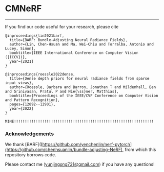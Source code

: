 # CMNeRF


--------------------------------------

If you find our code useful for your research, please cite
```
@inproceedings{lin2021barf,
  title={BARF: Bundle-Adjusting Neural Radiance Fields},
  author={Lin, Chen-Hsuan and Ma, Wei-Chiu and Torralba, Antonio and Lucey, Simon},
  booktitle={IEEE International Conference on Computer Vision ({ICCV})},
  year={2021}
}

@inproceedings{roessle2022dense,
  title={Dense depth priors for neural radiance fields from sparse input views},
  author={Roessle, Barbara and Barron, Jonathan T and Mildenhall, Ben and Srinivasan, Pratul P and Nie{\ss}ner, Matthias},
  booktitle={Proceedings of the IEEE/CVF Conference on Computer Vision and Pattern Recognition},
  pages={12892--12901},
  year={2022}
}

MINE!!!!!!!!!!!!!!!!!!!!!!!!!!!!!!!!!!!!!!!!!!!!!!!!!!!!!!!!!!!!!!!!

```

### Acknowledgements
We thank [BARF]([https://github.com/yenchenlin/nerf-pytorch](https://github.com/chenhsuanlin/bundle-adjusting-NeRF), from which this repository borrows code. 


Please contact me (yunjingong731@gmail.com) if you have any questions!
